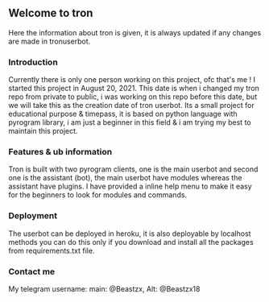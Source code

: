 ## Welcome to tron

Here the information about tron is given, it is always updated if any changes are made in tronuserbot.

### Introduction

Currently there is only one person working on this project, ofc that's me ! I started this project in August 20, 2021. This date is when i changed my tron repo from private to public, i was working on this repo before this date, but we will take this as the creation date of tron userbot.
Its a small project for educational purpose & timepass, it is based on python language with pyrogram library, i am just a beginner in this field & i am trying my best to maintain this project.


### Features & ub information

Tron is built with two pyrogram clients, one is the main userbot and second one is the assistant (bot), the main userbot have modules whereas the assistant have plugins.
I have provided a inline help menu to make it easy for the beginners to look for modules and commands.


### Deployment

The userbot can be deployed in heroku, it is also deployable by localhost methods you can do this only if you download and install all the packages from requirements.txt file.


### Contact me 

My telegram username: main: @Beastzx, Alt: @Beastzx18
